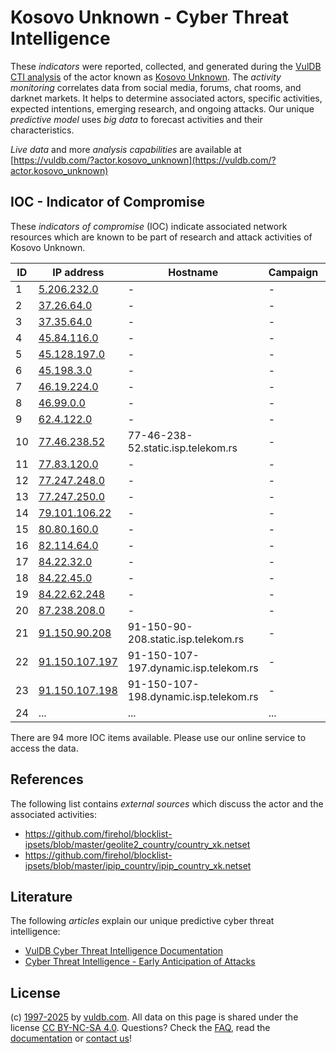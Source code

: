 # Kosovo Unknown - Cyber Threat Intelligence

These _indicators_ were reported, collected, and generated during the [VulDB CTI analysis](https://vuldb.com/?kb.cti) of the actor known as [Kosovo Unknown](https://vuldb.com/?actor.kosovo_unknown). The _activity monitoring_ correlates data from social media, forums, chat rooms, and darknet markets. It helps to determine associated actors, specific activities, expected intentions, emerging research, and ongoing attacks. Our unique _predictive model_ uses _big data_ to forecast activities and their characteristics.

_Live data_ and more _analysis capabilities_ are available at [https://vuldb.com/?actor.kosovo_unknown](https://vuldb.com/?actor.kosovo_unknown)

## IOC - Indicator of Compromise

These _indicators of compromise_ (IOC) indicate associated network resources which are known to be part of research and attack activities of Kosovo Unknown.

ID | IP address | Hostname | Campaign | Confidence
-- | ---------- | -------- | -------- | ----------
1 | [5.206.232.0](https://vuldb.com/?ip.5.206.232.0) | - | - | High
2 | [37.26.64.0](https://vuldb.com/?ip.37.26.64.0) | - | - | High
3 | [37.35.64.0](https://vuldb.com/?ip.37.35.64.0) | - | - | High
4 | [45.84.116.0](https://vuldb.com/?ip.45.84.116.0) | - | - | High
5 | [45.128.197.0](https://vuldb.com/?ip.45.128.197.0) | - | - | High
6 | [45.198.3.0](https://vuldb.com/?ip.45.198.3.0) | - | - | High
7 | [46.19.224.0](https://vuldb.com/?ip.46.19.224.0) | - | - | High
8 | [46.99.0.0](https://vuldb.com/?ip.46.99.0.0) | - | - | High
9 | [62.4.122.0](https://vuldb.com/?ip.62.4.122.0) | - | - | High
10 | [77.46.238.52](https://vuldb.com/?ip.77.46.238.52) | 77-46-238-52.static.isp.telekom.rs | - | High
11 | [77.83.120.0](https://vuldb.com/?ip.77.83.120.0) | - | - | High
12 | [77.247.248.0](https://vuldb.com/?ip.77.247.248.0) | - | - | High
13 | [77.247.250.0](https://vuldb.com/?ip.77.247.250.0) | - | - | High
14 | [79.101.106.22](https://vuldb.com/?ip.79.101.106.22) | - | - | High
15 | [80.80.160.0](https://vuldb.com/?ip.80.80.160.0) | - | - | High
16 | [82.114.64.0](https://vuldb.com/?ip.82.114.64.0) | - | - | High
17 | [84.22.32.0](https://vuldb.com/?ip.84.22.32.0) | - | - | High
18 | [84.22.45.0](https://vuldb.com/?ip.84.22.45.0) | - | - | High
19 | [84.22.62.248](https://vuldb.com/?ip.84.22.62.248) | - | - | High
20 | [87.238.208.0](https://vuldb.com/?ip.87.238.208.0) | - | - | High
21 | [91.150.90.208](https://vuldb.com/?ip.91.150.90.208) | 91-150-90-208.static.isp.telekom.rs | - | High
22 | [91.150.107.197](https://vuldb.com/?ip.91.150.107.197) | 91-150-107-197.dynamic.isp.telekom.rs | - | High
23 | [91.150.107.198](https://vuldb.com/?ip.91.150.107.198) | 91-150-107-198.dynamic.isp.telekom.rs | - | High
24 | ... | ... | ... | ...

There are 94 more IOC items available. Please use our online service to access the data.

## References

The following list contains _external sources_ which discuss the actor and the associated activities:

* https://github.com/firehol/blocklist-ipsets/blob/master/geolite2_country/country_xk.netset
* https://github.com/firehol/blocklist-ipsets/blob/master/ipip_country/ipip_country_xk.netset

## Literature

The following _articles_ explain our unique predictive cyber threat intelligence:

* [VulDB Cyber Threat Intelligence Documentation](https://vuldb.com/?kb.cti)
* [Cyber Threat Intelligence - Early Anticipation of Attacks](https://www.scip.ch/en/?labs.20201022)

## License

(c) [1997-2025](https://vuldb.com/?kb.changelog) by [vuldb.com](https://vuldb.com/?kb.about). All data on this page is shared under the license [CC BY-NC-SA 4.0](https://creativecommons.org/licenses/by-nc-sa/4.0/). Questions? Check the [FAQ](https://vuldb.com/?kb.faq), read the [documentation](https://vuldb.com/?kb) or [contact us](https://vuldb.com/?contact)!
